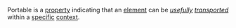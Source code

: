 Portable is a [property](https://github.com/gcassel/Modular-Organization-Terminology/blob/master/terms/property.md) indicating that an [element](https://github.com/gcassel/Modular-Organization-Terminology/blob/master/terms/element.md) can be *[usefully](https://github.com/gcassel/Modular-Organization-Terminology/blob/master/terms/use.md) [transported](https://github.com/gcassel/Modular-Organization-Terminology/blob/master/terms/transport.md)* within a [specific](https://github.com/gcassel/Modular-Organization-Terminology/blob/master/terms/specific.md) [context](https://github.com/gcassel/Modular-Organization-Terminology/blob/master/terms/context.md).
